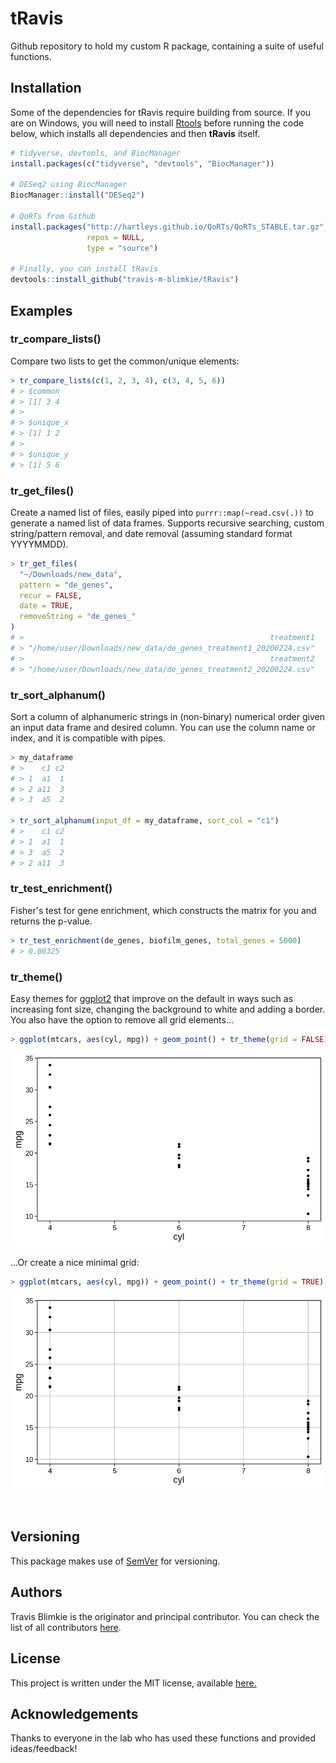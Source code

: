 # **tRavis**
Github repository to hold my custom R package, containing a suite of useful
functions.

## Installation
Some of the dependencies for tRavis require building from source. If you are
on Windows, you will need to install [Rtools](https://cran.r-project.org/bin/windows/Rtools/) 
before running the code below, which installs all dependencies and then **tRavis** itself.
```r
# tidyverse, devtools, and BiocManager
install.packages(c("tidyverse", "devtools", "BiocManager"))

# DESeq2 using BiocManager
BiocManager::install("DESeq2")

# QoRTs from Github
install.packages("http://hartleys.github.io/QoRTs/QoRTs_STABLE.tar.gz",
                 repos = NULL, 
                 type = "source")

# Finally, you can install tRavis
devtools::install_github("travis-m-blimkie/tRavis")
```

## Examples

### tr_compare_lists()
Compare two lists to get the common/unique elements:
```r
> tr_compare_lists(c(1, 2, 3, 4), c(3, 4, 5, 6))
# > $common
# > [1] 3 4
# > 
# > $unique_x
# > [1] 1 2
# > 
# > $unique_y
# > [1] 5 6
```

### tr_get_files()
Create a named list of files, easily piped into `purrr::map(~read.csv(.))` to
generate a named list of data frames. Supports recursive searching, custom
string/pattern removal, and date removal (assuming standard format YYYYMMDD).
```r
> tr_get_files(
  "~/Downloads/new_data", 
  pattern = "de_genes", 
  recur = FALSE, 
  date = TRUE, 
  removeString = "de_genes_"
)
# >                                                       treatment1 
# > "/home/user/Downloads/new_data/de_genes_treatment1_20200224.csv" 
# >                                                       treatment2 
# > "/home/user/Downloads/new_data/de_genes_treatment2_20200224.csv" 
```

### tr_sort_alphanum()
Sort a column of alphanumeric strings in (non-binary) numerical order given an
input data frame and desired column. You can use the column name or index, and
it is compatible with pipes.
```r
> my_dataframe
# >    c1 c2
# > 1  a1  1
# > 2 a11  3
# > 3  a5  2

> tr_sort_alphanum(input_df = my_dataframe, sort_col = "c1")
# >    c1 c2
# > 1  a1  1
# > 3  a5  2
# > 2 a11  3
```

### tr_test_enrichment()
Fisher's test for gene enrichment, which constructs the matrix for you and
returns the p-value.
```r
> tr_test_enrichment(de_genes, biofilm_genes, total_genes = 5000)
# > 0.00325
```

### tr_theme()
Easy themes for [ggplot2](https://ggplot2.tidyverse.org/) that improve on
the default in ways such as increasing font size, changing the background to 
white and adding a border. You also have the option to remove all grid elements...
```r
> ggplot(mtcars, aes(cyl, mpg)) + geom_point() + tr_theme(grid = FALSE)
```
![](man/figures/tr_theme_noGrid.png)


...Or create a nice minimal grid:
```r
> ggplot(mtcars, aes(cyl, mpg)) + geom_point() + tr_theme(grid = TRUE)
```
![](man/figures/tr_theme_wGrid.png)

<br>

## Versioning
This package makes use of [SemVer](https://semver.org/) for versioning.

## Authors

Travis Blimkie is the originator and principal contributor. You can check the
list of all contributors [here](https://github.com/travis-m-blimkie/tRavis/graphs/contributors).

## License
This project is written under the MIT license, available
[here.](https://github.com/travis-m-blimkie/tRavis/blob/master/LICENSE)

## Acknowledgements
Thanks to everyone in the lab who has used these functions and provided
ideas/feedback!

<br>
